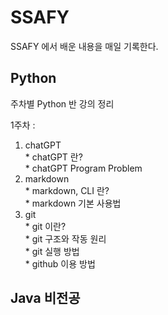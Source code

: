 # SSAFY
SSAFY 에서 배운 내용을 매일 기록한다.

## Python
주차별 Python 반 강의 정리

1주차 :<br>

   1. chatGPT<br>
    * chatGPT 란?<br>
    * chatGPT Program Problem<br>
   2. markdown<br>
    * markdown, CLI 란?<br>
    * markdown 기본 사용법<br>
   3. git<br>
    * git 이란?<br>
    * git 구조와 작동 원리<br>
    * git 실행 방법<br>
    * github 이용 방법<br>

## Java 비전공
